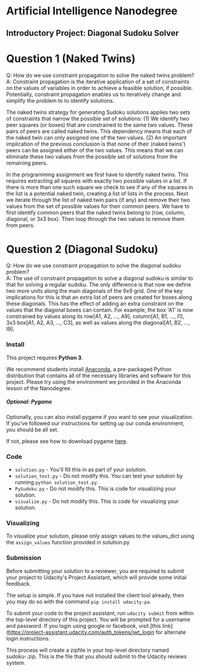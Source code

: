 # Artificial Intelligence Nanodegree
## Introductory Project: Diagonal Sudoku Solver

# Question 1 (Naked Twins)
Q: How do we use constraint propagation to solve the naked twins problem?  
A: Constraint propagation is the iterative application of a set of constraints on the values of variables in order to achieve a feasible solution, if possible. Potentially, constraint propagation enables us to iteratively change and simplify the problem to to identify solutions.

The naked twins strategy for generating Sudoku solutions applies two sets of constraints that narrow the possible set of solutions:
(1) We identify two peer squares (or boxes) that are constrained to the same two values. These pairs of peers are called naked twins. This dependency means that each of the naked twin can only assigned one of the two values.
(2) An important implication of the previous conclusion is that none of their (naked twins') peers can be assigned either of the two values. This means that we can eliminate these two values from the possible set of solutions from the remaining peers.

In the programming assignment we first have to identify naked twins. This requires extracting all squares with exactly two possible values in a list. If there is more than one such square we check to see if any of the squares in the list is a potential naked twin, creating a list of lists in the process. Next we iterate through the list of naked twin pairs (if any) and remove their two values from the set of possible values for their common peers. We have to first identify common peers that the naked twins belong to (row, column, diagonal, or 3x3 box). Then loop through the two values to remove them from peers.

# Question 2 (Diagonal Sudoku)
Q: How do we use constraint propagation to solve the diagonal sudoku problem?  
A: The use of constraint propagation to solve a diagonal sudoku is similar to that for solving a regular sudoku. The only difference is that now we define two more units along the main diagonals of the 9x9 grid. One of the key implications for this is that an extra list of peers are created for boxes along these diagonals. This has the effect of adding an extra constraint on the values that the diagonal boxes can contain. For example, the box 'A1' is now constrained by values along its row[A1, A2, ..., A9], column[A1, B1, ..., I1], 3x3 box[A1, A2, A3, ..., C3], as well as values along the diagonal[A1, B2, ..., I9].  

### Install

This project requires **Python 3**.

We recommend students install [Anaconda](https://www.continuum.io/downloads), a pre-packaged Python distribution that contains all of the necessary libraries and software for this project. 
Please try using the environment we provided in the Anaconda lesson of the Nanodegree.

##### Optional: Pygame

Optionally, you can also install pygame if you want to see your visualization. If you've followed our instructions for setting up our conda environment, you should be all set.

If not, please see how to download pygame [here](http://www.pygame.org/download.shtml).

### Code

* `solution.py` - You'll fill this in as part of your solution.
* `solution_test.py` - Do not modify this. You can test your solution by running `python solution_test.py`.
* `PySudoku.py` - Do not modify this. This is code for visualizing your solution.
* `visualize.py` - Do not modify this. This is code for visualizing your solution.

### Visualizing

To visualize your solution, please only assign values to the values_dict using the ```assign_values``` function provided in solution.py

### Submission
Before submitting your solution to a reviewer, you are required to submit your project to Udacity's Project Assistant, which will provide some initial feedback.  

The setup is simple.  If you have not installed the client tool already, then you may do so with the command `pip install udacity-pa`.  

To submit your code to the project assistant, run `udacity submit` from within the top-level directory of this project.  You will be prompted for a username and password.  If you login using google or facebook, visit [this link](https://project-assistant.udacity.com/auth_tokens/jwt_login for alternate login instructions.

This process will create a zipfile in your top-level directory named sudoku-<id>.zip.  This is the file that you should submit to the Udacity reviews system.

